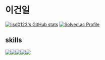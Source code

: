 # 이건일

[![lisd0123's GitHub stats](https://github-readme-stats.vercel.app/api?username=lisd0123)](https://github.com/lisd0123/github-readme-stats)
[![Solved.ac Profile](http://mazassumnida.wtf/api/v2/generate_badge?boj=lisd0123)](https://solved.ac/lisd0123/)

## skills

<img src="https://img.shields.io/badge/JAVA-007396?style=for-the-badge&logo=java&logoColor=white"><img src="https://img.shields.io/badge/Oracle-F80000?style=for-the-badge&logo=Oracle&logoColor=white"><img src="https://img.shields.io/badge/Eclipse-2C2255?style=for-the-badge&logo=Eclipse%20IDE&logoColor=white"><img src="https://img.shields.io/badge/github-181717?style=for-the-badge&logo=github&logoColor=white"><img src="https://img.shields.io/badge/aws-232F3E?style=for-the-badge&logo=aws&logoColor=white">
